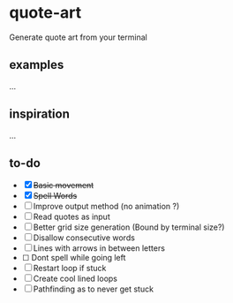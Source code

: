 # quote-art
Generate quote art from your terminal

## examples
...

## inspiration
...

## to-do
- [x] ~~Basic movement~~
- [x] ~~Spell Words~~
- [ ] Improve output method (no animation ?)
- [ ] Read quotes as input
- [ ] Better grid size generation (Bound by terminal size?)
- [ ] Disallow consecutive words
- [ ] Lines with arrows in between letters
- [ ] <?> Dont spell while going left
- [ ] Restart loop if stuck
- [ ] Create cool lined loops
- [ ] Pathfinding as to never get stuck
